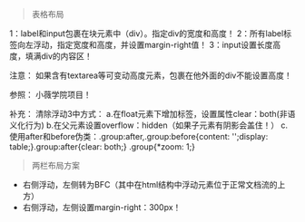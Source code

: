 > 表格布局

1：label和input包裹在块元素中（div）。指定div的宽度和高度！
2：所有label标签向左浮动，指定宽度和高度，并设置margin-right值！
3：input设置长度高度，填满div的内容区！

注意：
如果含有textarea等可变动高度元素，包裹在他外面的div不能设置高度！

参照：
小薇学院项目！

补充：
清除浮动3中方式：
a.在float元素下增加标签，设置属性clear：both(非语义化行为)
b.在父元素设置overflow：hidden（如果子元素有阴影会盖住！）
c.使用after和before伪类：.group:after,.group:before{content: '';display: table;}.group:after{clear: both;}  .group{*zoom: 1;}

> 两栏布局方案
* 右侧浮动，左侧转为BFC（其中在html结构中浮动元素位于正常文档流的上方）
* 右侧浮动，左侧设置margin-right：300px！